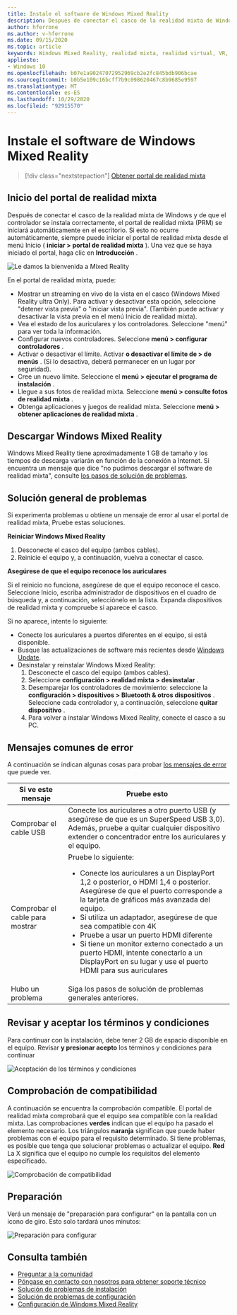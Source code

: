 ```yaml
---
title: Instale el software de Windows Mixed Reality
description: Después de conectar el casco de la realidad mixta de Windows, use la aplicación del portal de realidad mixta para empezar a trabajar y descargar las características de Windows Mixed Reality.
author: hferrone
ms.author: v-hferrone
ms.date: 09/15/2020
ms.topic: article
keywords: Windows Mixed Reality, realidad mixta, realidad virtual, VR, MR, introducción, configuración, portal de realidad mixta
appliesto:
- Windows 10
ms.openlocfilehash: b07e1a90247072952969cb2e2fc845bdb906bcae
ms.sourcegitcommit: b0b5e109c16bcff7b9c098620467c8b9685e9597
ms.translationtype: MT
ms.contentlocale: es-ES
ms.lasthandoff: 10/29/2020
ms.locfileid: "92915570"
---
```

# <a name="install-windows-mixed-reality-software"></a>Instale el software de Windows Mixed Reality

> [!div class="nextstepaction"]
> [Obtener portal de realidad mixta](https://www.microsoft.com/p/mixed-reality-portal/9ng1h8b3zc7m?activetab=pivot:overviewtab)

## <a name="launch-mixed-reality-portal"></a>Inicio del portal de realidad mixta

Después de conectar el casco de la realidad mixta de Windows y de que el controlador se instala correctamente, el portal de realidad mixta (PRM) se iniciará automáticamente en el escritorio. Si esto no ocurre automáticamente, siempre puede iniciar el portal de realidad mixta desde el menú Inicio ( **iniciar > portal de realidad mixta** ). Una vez que se haya iniciado el portal, haga clic en **Introducción** .

![Le damos la bienvenida a Mixed Reality](images/1050px-mixedrealityportal.png)

En el portal de realidad mixta, puede:

* Mostrar un streaming en vivo de la vista en el casco (Windows Mixed Reality ultra Only). Para activar y desactivar esta opción, seleccione "detener vista previa" o "iniciar vista previa". (También puede activar y desactivar la vista previa en el menú Inicio de realidad mixta).
* Vea el estado de los auriculares y los controladores. Seleccione "menú" para ver toda la información.
* Configurar nuevos controladores. Seleccione **menú > configurar controladores** .
* Activar o desactivar el límite. Activar **o desactivar el límite de > de menús** . (Si lo desactiva, deberá permanecer en un lugar por seguridad).
* Cree un nuevo límite. Seleccione el **menú > ejecutar el programa de instalación** .
* Llegue a sus fotos de realidad mixta. Seleccione **menú > consulte fotos de realidad mixta** .
* Obtenga aplicaciones y juegos de realidad mixta. Seleccione **menú > obtener aplicaciones de realidad mixta** .

## <a name="download-windows-mixed-reality"></a>Descargar Windows Mixed Reality

Windows Mixed Reality tiene aproximadamente 1 GB de tamaño y los tiempos de descarga variarán en función de la conexión a Internet. Si encuentra un mensaje que dice "no pudimos descargar el software de realidad mixta", consulte [los pasos de solución de problemas](installation_errors.md#we-couldnt-download-the-mixed-reality-software-or-hang-tight-while-we-do-some-downloading).

## <a name="general-troubleshooting"></a>Solución general de problemas

Si experimenta problemas u obtiene un mensaje de error al usar el portal de realidad mixta, Pruebe estas soluciones.

**Reiniciar Windows Mixed Reality**

1. Desconecte el casco del equipo (ambos cables).
2. Reinicie el equipo y, a continuación, vuelva a conectar el casco.

**Asegúrese de que el equipo reconoce los auriculares**

Si el reinicio no funciona, asegúrese de que el equipo reconoce el casco. Seleccione Inicio, escriba administrador de dispositivos en el cuadro de búsqueda y, a continuación, selecciónelo en la lista. Expanda dispositivos de realidad mixta y compruebe si aparece el casco. 

Si no aparece, intente lo siguiente:
* Conecte los auriculares a puertos diferentes en el equipo, si está disponible.
* Busque las actualizaciones de software más recientes desde [Windows Update](https://support.microsoft.com/help/12373).
* Desinstalar y reinstalar Windows Mixed Reality:
    1. Desconecte el casco del equipo (ambos cables).
    2. Seleccione **configuración > realidad mixta > desinstalar** .
    3. Desemparejar los controladores de movimiento: seleccione la **configuración > dispositivos > Bluetooth & otros dispositivos** . Seleccione cada controlador y, a continuación, seleccione **quitar dispositivo** .
    4. Para volver a instalar Windows Mixed Reality, conecte el casco a su PC.

## <a name="common-error-messages"></a>Mensajes comunes de error

A continuación se indican algunas cosas para probar [los mensajes de error](error-codes.md) que puede ver.

| Si ve este mensaje | Pruebe esto |
| --- | --- |
| Comprobar el cable USB | Conecte los auriculares a otro puerto USB (y asegúrese de que es un SuperSpeed USB 3,0). Además, pruebe a quitar cualquier dispositivo extender o concentrador entre los auriculares y el equipo. |
| Comprobar el cable para mostrar | Pruebe lo siguiente: <ul><li>Conecte los auriculares a un DisplayPort 1,2 o posterior, o HDMI 1,4 o posterior. Asegúrese de que el puerto corresponde a la tarjeta de gráficos más avanzada del equipo.</li><li>Si utiliza un adaptador, asegúrese de que sea compatible con 4K</li><li>Pruebe a usar un puerto HDMI diferente</li><li>Si tiene un monitor externo conectado a un puerto HDMI, intente conectarlo a un DisplayPort en su lugar y use el puerto HDMI para sus auriculares</li></ul> |
| Hubo un problema | Siga los pasos de solución de problemas generales anteriores. |

## <a name="review-and-accept-terms-and-conditions"></a>Revisar y aceptar los términos y condiciones

Para continuar con la instalación, debe tener 2 GB de espacio disponible en el equipo. Revisar **y presionar acepto** los términos y condiciones para continuar

![Aceptación de los términos y condiciones](images/1050px-mixedrealityportalpage2.png)

## <a name="compatibility-check"></a>Comprobación de compatibilidad

A continuación se encuentra la comprobación compatible. El portal de realidad mixta comprobará que el equipo sea compatible con la realidad mixta. Las comprobaciones **verdes** indican que el equipo ha pasado el elemento necesario. Los triángulos **naranja** significan que puede haber problemas con el equipo para el requisito determinado. Si tiene problemas, es posible que tenga que solucionar problemas o actualizar el equipo. **Red** La X significa que el equipo no cumple los requisitos del elemento especificado.

![Comprobación de compatibilidad](images/1050px-compatcheck.png)

## <a name="getting-ready"></a>Preparación

Verá un mensaje de "preparación para configurar" en la pantalla con un icono de giro. Esto solo tardará unos minutos:

![Preparación para configurar](images/1050px-gettingsetup.png)

## <a name="see-also"></a>Consulta también
* [Preguntar a la comunidad](https://answers.microsoft.com)
* [Póngase en contacto con nosotros para obtener soporte técnico](https://support.microsoft.com/contactus/)
* [Solución de problemas de instalación](installation_errors.md)
* [Solución de problemas de configuración](set-up-questions.md)
* [Configuración de Windows Mixed Reality](set-up-windows-mixed-reality.md)

